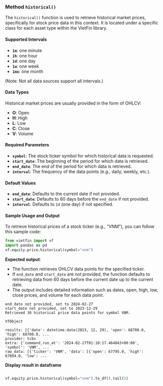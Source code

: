 ### Method `historical()`

The `historical()` function is used to retrieve historical market prices, specifically for stock price data in this context. It is located under a specific class for each asset type within the VietFin library.

#### Supported Intervals
- **`1m`**: one minute
- **`1h`**: one hour
- **`1d`**: one day
- **`1w`**: one week
- **`1mo`**: one month

(Note: Not all data sources support all intervals.)

#### Data Types
Historical market prices are usually provided in the form of OHLCV:
- **O**: Open
- **H**: High
- **L**: Low
- **C**: Close
- **V**: Volume

#### Required Parameters
- **`symbol`**: The stock ticker symbol for which historical data is requested.
- **`start_date`**: The beginning of the period for which data is retrieved.
- **`end_date`**: The end of the period for which data is retrieved.
- **`interval`**: The frequency of the data points (e.g., daily, weekly, etc.).

#### Default Values
- **`end_date`**: Defaults to the current date if not provided.
- **`start_date`**: Defaults to 60 days before the `end_date` if not provided.
- **`interval`**: Defaults to `1d` (one day) if not specified.

#### Sample Usage and Output
To retrieve historical prices of a stock ticker (e.g., "VNM"), you can follow this sample code:

```python
from vietfin import vf
import pandas as pd
vf.equity.price.historical(symbol="vnm")
```

**Expected output**:
- The function retrieves OHLCV data points for the specified ticker.
- If `end_date` and `start_date` are not provided, the function defaults to retrieving data from 60 days before the current date up to the current date.
- The output includes detailed information such as dates, open, high, low, close prices, and volume for each data point.

```plaintext
end_date not provided, set to 2024-02-27
start_date not provided, set to 2023-12-29
Retrieved 36 historical price data points for symbol VNM.
```

```plaintext
VfObject

results: [{'date': datetime.date(2023, 12, 29), 'open': 68700.0, 'high': 68700.0, ...
provider: tcbs
extra: {'command_run_at': '2024-02-27T01:10:17.464843+00:00', 'symbol': 'VNM', ...
raw_data: [{'ticker': 'VNM', 'data': [{'open': 67795.0, 'high': 67894.0, 'low': ...
```
**Display result in dataframe**
```python

vf.equity.price.historical(symbol="vnm").to_df().tail(5)
```
